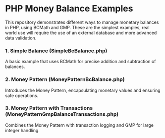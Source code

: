# PHP Money Balance Examples

This repository demonstrates different ways to manage monetary balances in PHP, using BCMath and GMP.
These are the simplest examples, real world use will require the use of an external database and more advanced data validation.

### 1. Simple Balance (SimpleBcBalance.php)
A basic example that uses BCMath for precise addition and subtraction of balances.

### 2. Money Pattern (MoneyPatternBcBalance.php)
Introduces the Money Pattern, encapsulating monetary values and ensuring safe operations.

### 3. Money Pattern with Transactions (MoneyPatternGmpBalanceTransactions.php)
Combines the Money Pattern with transaction logging and GMP for large integer handling.
